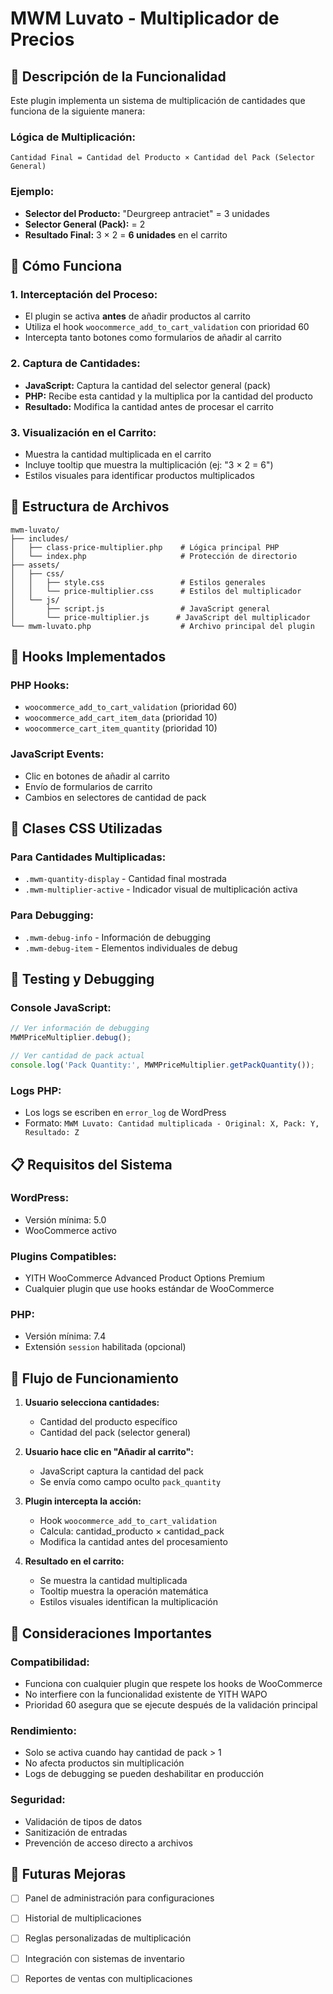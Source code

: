 # MWM Luvato - Multiplicador de Precios

## 🎯 **Descripción de la Funcionalidad**

Este plugin implementa un sistema de multiplicación de cantidades que funciona de la siguiente manera:

### **Lógica de Multiplicación:**
```
Cantidad Final = Cantidad del Producto × Cantidad del Pack (Selector General)
```

### **Ejemplo:**
- **Selector del Producto:** "Deurgreep antraciet" = 3 unidades
- **Selector General (Pack):** = 2 
- **Resultado Final:** 3 × 2 = **6 unidades** en el carrito

## 🚀 **Cómo Funciona**

### **1. Interceptación del Proceso:**
- El plugin se activa **antes** de añadir productos al carrito
- Utiliza el hook `woocommerce_add_to_cart_validation` con prioridad 60
- Intercepta tanto botones como formularios de añadir al carrito

### **2. Captura de Cantidades:**
- **JavaScript:** Captura la cantidad del selector general (pack)
- **PHP:** Recibe esta cantidad y la multiplica por la cantidad del producto
- **Resultado:** Modifica la cantidad antes de procesar el carrito

### **3. Visualización en el Carrito:**
- Muestra la cantidad multiplicada en el carrito
- Incluye tooltip que muestra la multiplicación (ej: "3 × 2 = 6")
- Estilos visuales para identificar productos multiplicados

## 📁 **Estructura de Archivos**

```
mwm-luvato/
├── includes/
│   ├── class-price-multiplier.php    # Lógica principal PHP
│   └── index.php                     # Protección de directorio
├── assets/
│   ├── css/
│   │   ├── style.css                 # Estilos generales
│   │   └── price-multiplier.css      # Estilos del multiplicador
│   └── js/
│       ├── script.js                 # JavaScript general
│       └── price-multiplier.js      # JavaScript del multiplicador
└── mwm-luvato.php                    # Archivo principal del plugin
```

## 🔧 **Hooks Implementados**

### **PHP Hooks:**
- `woocommerce_add_to_cart_validation` (prioridad 60)
- `woocommerce_add_cart_item_data` (prioridad 10)
- `woocommerce_cart_item_quantity` (prioridad 10)

### **JavaScript Events:**
- Clic en botones de añadir al carrito
- Envío de formularios de carrito
- Cambios en selectores de cantidad de pack

## 🎨 **Clases CSS Utilizadas**

### **Para Cantidades Multiplicadas:**
- `.mwm-quantity-display` - Cantidad final mostrada
- `.mwm-multiplier-active` - Indicador visual de multiplicación activa

### **Para Debugging:**
- `.mwm-debug-info` - Información de debugging
- `.mwm-debug-item` - Elementos individuales de debug

## 🧪 **Testing y Debugging**

### **Console JavaScript:**
```javascript
// Ver información de debugging
MWMPriceMultiplier.debug();

// Ver cantidad de pack actual
console.log('Pack Quantity:', MWMPriceMultiplier.getPackQuantity());
```

### **Logs PHP:**
- Los logs se escriben en `error_log` de WordPress
- Formato: `MWM Luvato: Cantidad multiplicada - Original: X, Pack: Y, Resultado: Z`

## 📋 **Requisitos del Sistema**

### **WordPress:**
- Versión mínima: 5.0
- WooCommerce activo

### **Plugins Compatibles:**
- YITH WooCommerce Advanced Product Options Premium
- Cualquier plugin que use hooks estándar de WooCommerce

### **PHP:**
- Versión mínima: 7.4
- Extensión `session` habilitada (opcional)

## 🔄 **Flujo de Funcionamiento**

1. **Usuario selecciona cantidades:**
   - Cantidad del producto específico
   - Cantidad del pack (selector general)

2. **Usuario hace clic en "Añadir al carrito":**
   - JavaScript captura la cantidad del pack
   - Se envía como campo oculto `pack_quantity`

3. **Plugin intercepta la acción:**
   - Hook `woocommerce_add_to_cart_validation`
   - Calcula: cantidad_producto × cantidad_pack
   - Modifica la cantidad antes del procesamiento

4. **Resultado en el carrito:**
   - Se muestra la cantidad multiplicada
   - Tooltip muestra la operación matemática
   - Estilos visuales identifican la multiplicación

## 🚨 **Consideraciones Importantes**

### **Compatibilidad:**
- Funciona con cualquier plugin que respete los hooks de WooCommerce
- No interfiere con la funcionalidad existente de YITH WAPO
- Prioridad 60 asegura que se ejecute después de la validación principal

### **Rendimiento:**
- Solo se activa cuando hay cantidad de pack > 1
- No afecta productos sin multiplicación
- Logs de debugging se pueden deshabilitar en producción

### **Seguridad:**
- Validación de tipos de datos
- Sanitización de entradas
- Prevención de acceso directo a archivos

## 🔮 **Futuras Mejoras**

- [ ] Panel de administración para configuraciones
- [ ] Historial de multiplicaciones
- [ ] Reglas personalizadas de multiplicación
- [ ] Integración con sistemas de inventario
- [ ] Reportes de ventas con multiplicaciones


